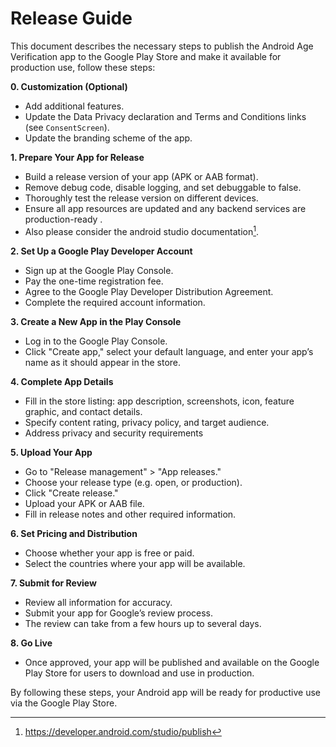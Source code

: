 # Release Guide

This document describes the necessary steps to publish the Android Age Verification app to the Google Play Store and make it available for production use, follow these steps:

**0. Customization (Optional)**
* Add additional features.
* Update the Data Privacy declaration and Terms and Conditions links (see `ConsentScreen`).
* Update the branding scheme of the app. 

**1. Prepare Your App for Release**
* Build a release version of your app (APK or AAB format).
* Remove debug code, disable logging, and set debuggable to false.
* Thoroughly test the release version on different devices.
* Ensure all app resources are updated and any backend services are production-ready .
* Also please consider the android studio documentation[^1].

**2. Set Up a Google Play Developer Account**
* Sign up at the Google Play Console.
* Pay the one-time registration fee.
* Agree to the Google Play Developer Distribution Agreement.
* Complete the required account information.

**3. Create a New App in the Play Console**
* Log in to the Google Play Console.
* Click "Create app," select your default language, and enter your app’s name as it should appear in the store.

**4. Complete App Details**
* Fill in the store listing: app description, screenshots, icon, feature graphic, and contact details.
* Specify content rating, privacy policy, and target audience.
* Address privacy and security requirements

**5. Upload Your App**
* Go to "Release management" > "App releases."
* Choose your release type (e.g. open, or production).
* Click "Create release."
* Upload your APK or AAB file.
* Fill in release notes and other required information.

**6. Set Pricing and Distribution**
* Choose whether your app is free or paid.
* Select the countries where your app will be available.

**7. Submit for Review**
* Review all information for accuracy.
* Submit your app for Google’s review process.
* The review can take from a few hours up to several days.

**8. Go Live**
* Once approved, your app will be published and available on the Google Play Store for users to download and use in production.

By following these steps, your Android app will be ready for productive use via the Google Play Store.

[^1]: https://developer.android.com/studio/publish
